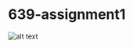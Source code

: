 # 639-assignment1
![alt text](https://github.com/WeiZhang0317/639-assignment1/blob/main/flask-login%20-%20Hashing/flask-login%20-%20Hashing/static/house1.jpg)

